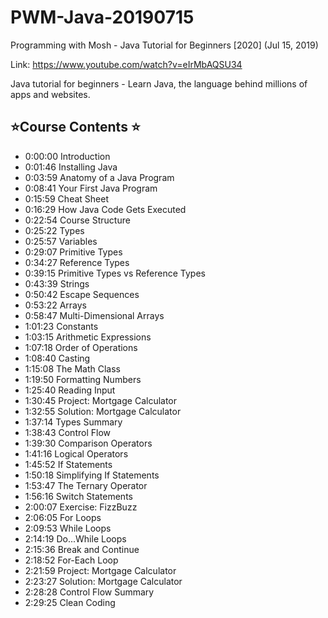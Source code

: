 # PWM-Java-20190715

Programming with Mosh - Java Tutorial for Beginners [2020] (Jul 15, 2019) 

Link: https://www.youtube.com/watch?v=eIrMbAQSU34

Java tutorial for beginners - Learn Java, the language behind millions of apps and websites. 

## ⭐️Course Contents ⭐️

* 0:00:00​ Introduction 
* 0:01:46​ Installing Java
* 0:03:59​ Anatomy of a Java Program 
* 0:08:41​ Your First Java Program 
* 0:15:59​ Cheat Sheet 
* 0:16:29​ How Java Code Gets Executed 
* 0:22:54​ Course Structure
* 0:25:22​ Types
* 0:25:57​ Variables
* 0:29:07​ Primitive Types
* 0:34:27​ Reference Types
* 0:39:15​ Primitive Types vs Reference Types 
* 0:43:39​ Strings
* 0:50:42​ Escape Sequences 
* 0:53:22​ Arrays
* 0:58:47​ Multi-Dimensional Arrays 
* 1:01:23​ Constants
* 1:03:15​ Arithmetic Expressions 
* 1:07:18​ Order of Operations 
* 1:08:40​ Casting
* 1:15:08​ The Math Class 
* 1:19:50​ Formatting Numbers 
* 1:25:40​ Reading Input
* 1:30:45​ Project: Mortgage Calculator 
* 1:32:55​ Solution: Mortgage Calculator 
* 1:37:14​ Types Summary
* 1:38:43​ Control Flow 
* 1:39:30​ Comparison Operators 
* 1:41:16​ Logical Operators
* 1:45:52​ If Statements
* 1:50:18​ Simplifying If Statements 
* 1:53:47​ The Ternary Operator
* 1:56:16​ Switch Statements
* 2:00:07​ Exercise: FizzBuzz
* 2:06:05​ For Loops
* 2:09:53​ While Loops
* 2:14:19​ Do...While Loops
* 2:15:36​ Break and Continue
* 2:18:52​ For-Each Loop
* 2:21:59​ Project: Mortgage Calculator 
* 2:23:27​ Solution: Mortgage Calculator 
* 2:28:28​ Control Flow Summary 
* 2:29:25​ Clean Coding
